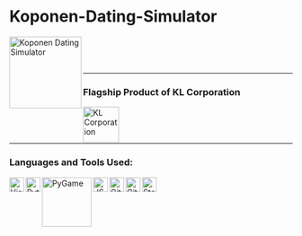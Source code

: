 # Koponen-Dating-Simulator
[<img align="left" alt="Koponen Dating Simulator" width="128px" src="https://i.imgur.com/kVjnUHx.png" />][repo]

<br />
<br />
<br />

---

### Flagship Product of KL Corporation

[<img align="left" alt="KL Corporation" width="64px" src="https://i.imgur.com/QNZjW7v.png" />][website]

<br />
<br />
<br />

---

### Languages and Tools Used:
[<img align="left" alt="Visual Studio Code" width="26px" src="https://upload.wikimedia.org/wikipedia/commons/9/9a/Visual_Studio_Code_1.35_icon.svg" />][vscodeLink]
[<img align="left" alt="Python" width="26px" src="https://upload.wikimedia.org/wikipedia/commons/c/c3/Python-logo-notext.svg" />][pythonLink]
[<img align="left" alt="PyGame" width="88px" src="https://www.pygame.org/docs/pygame_logo.gif" />][pygameLink]
[<img align="left" alt="JSON" width="26px" src="https://upload.wikimedia.org/wikipedia/commons/c/c9/JSON_vector_logo.svg" />][jsonLink]
[<img align="left" alt="Git" width="26px" src="https://upload.wikimedia.org/wikipedia/commons/c/c5/Git_Icon.svg" />][gitLink]
[<img align="left" alt="GitHub" width="26px" src="https://upload.wikimedia.org/wikipedia/commons/a/ae/Github-desktop-logo-symbol.svg" />][gitHubLink]
[<img align="left" alt="Stack Overflow" width="26px" src="https://upload.wikimedia.org/wikipedia/commons/e/ef/Stack_Overflow_icon.svg" />][stackOverflowLink]

[//]: # (Temporary Below)
[website]: https://github.com/orgs/KL-Corporation
[repo]: https://github.com/KL-Corporation/Koponen-Dating-Simulator

[vscodeLink]: https://code.visualstudio.com
[pythonLink]: https://www.python.org
[pygameLink]: https://www.pygame.org
[jsonLink]: https://www.json.org
[gitLink]: https://git-scm.com
[gitHubLink]: https://github.com
[stackOverflowLink]: https://stackoverflow.com
